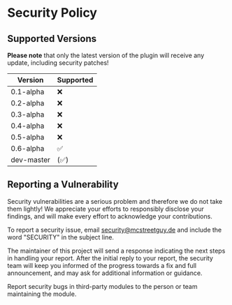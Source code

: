 # Security Policy

## Supported Versions

**Please note** that only the latest version of the plugin will receive any update, including security patches!

| Version | Supported |
| ------- | --------- |
| 0.1-alpha | :x: |
| 0.2-alpha | :x: |
| 0.3-alpha | :x: |
| 0.4-alpha | :x: |
| 0.5-alpha | :x: |
| 0.6-alpha | :white_check_mark: |
| dev-master | (:white_check_mark:) |

## Reporting a Vulnerability

Security vulnerabilities are a serious problem and therefore we do not take them lightly!
We appreciate your efforts to responsibly disclose your findings, and will make every effort to acknowledge your contributions.

To report a security issue, email security@mcstreetguy.de and include the word "SECURITY" in the subject line.

The maintainer of this project will send a response indicating the next steps in handling your report.
After the initial reply to your report, the security team will keep you informed of the progress towards a fix and full announcement, and may ask for additional information or guidance.

Report security bugs in third-party modules to the person or team maintaining the module.
